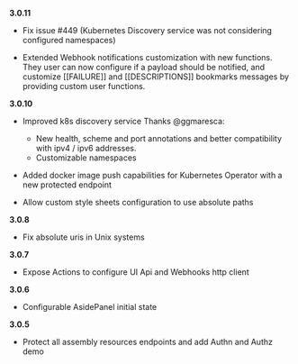 **3.0.11**

- Fix issue #449 (Kubernetes Discovery service was not considering configured namespaces)

- Extended Webhook notifications customization with new functions. They user can now configure if a payload should be notified, and customize [[FAILURE]] and [[DESCRIPTIONS]] bookmarks messages by providing custom user functions.

**3.0.10**

- Improved k8s discovery service Thanks @ggmaresca:

  - New health, scheme and port annotations and better compatibility with ipv4 / ipv6 addresses.
  - Customizable namespaces

- Added docker image push capabilities for Kubernetes Operator with a new protected endpoint

- Allow custom style sheets configuration to use absolute paths

**3.0.8**

- Fix absolute uris in Unix systems

**3.0.7**

- Expose Actions to configure UI Api and Webhooks http client

**3.0.6**

- Configurable AsidePanel initial state

**3.0.5**

- Protect all assembly resources endpoints and add Authn and Authz demo
